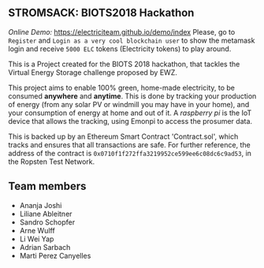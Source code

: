## STROMSACK: BIOTS2018 Hackathon

*Online Demo:* https://electriciteam.github.io/demo/index
Please, go to `Register` and `Login as a very cool blockchain user` to show the metamask
login and receive `5000 ELC` tokens (Electricity tokens) to play around. 

This is a Project created for the BIOTS 2018 hackathon, that tackles
the Virtual Energy Storage challenge proposed by EWZ.

This project aims to enable 100% green, home-made electricity, to be consumed __anywhere__ and __anytime__.
This is done by tracking your production of energy (from any solar PV or windmill you may have in your home),
and your consumption of energy at home and out of it. A *raspberry pi* is the IoT device that allows the
tracking, using Emonpi to access the prosumer data.

This is backed up by an Ethereum Smart Contract 'Contract.sol', which tracks and ensures
that all transactions are safe.
For further reference, the address of the contract is `0x0710f1f272ffa3219952ce599ee6c08dc6c9ad53`, in
the Ropsten Test Network.

## Team members

- Ananja Joshi
- Liliane Ableitner
- Sandro Schopfer
- Arne Wulff
- Li Wei Yap
- Adrian Sarbach
- Marti Perez Canyelles
